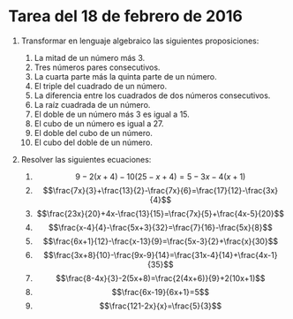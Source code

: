 # Tarea del 18 de febrero de 2016

1. Transformar en lenguaje algebraico las siguientes proposiciones:

    1. La mitad de un número más 3.
    2. Tres números pares consecutivos.
    3. La cuarta parte más la quinta parte de un número.
    4. El triple del cuadrado de un número.
    5. La diferencia entre los cuadrados de dos números consecutivos.
    6. La raíz cuadrada de un número.
    7. El doble de un número más 3 es igual a 15.
    8. El cubo de un número es igual a 27.
    9. El doble del cubo de un número.
    10. El cubo del doble de un número.

2. Resolver las siguientes ecuaciones:

    1. $$9-2(x+4) - 10(25-x+4) = 5-3x-4(x+1)$$
    2. $$\frac{7x}{3}+\frac{13}{2}-\frac{7x}{6}=\frac{17}{12}-\frac{3x}{4}$$
    3. $$\frac{23x}{20}+4x-\frac{13}{15}=\frac{7x}{5}+\frac{4x-5}{20}$$
    4. $$\frac{x-4}{4}-\frac{5x+3}{32}=\frac{7}{16}-\frac{5x}{8}$$
    5. $$\frac{6x+1}{12}-\frac{x-13}{9}=\frac{5x-3}{2}+\frac{x}{30}$$
    6. $$\frac{3x+8}{10}-\frac{9x-9}{14}=\frac{31x-4}{14}+\frac{4x-1}{35}$$
    7. $$\frac{8-4x}{3}-2(5x+8)=\frac{2(4x+6)}{9}+2(10x+1)$$
    8. $$\frac{6x-19}{6x+1}=5$$
    9. $$\frac{121-2x}{x}=\frac{5}{3}$$

